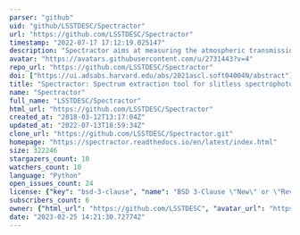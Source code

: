 ```yaml
---
parser: "github"
uid: "github/LSSTDESC/Spectractor"
url: "https://github.com/LSSTDESC/Spectractor"
timestamp: "2022-07-17 17:12:19.025147"
description: "Spectractor aims at measuring the atmospheric transmission from slitless spectrophotometry images."
avatar: "https://avatars.githubusercontent.com/u/2731443?v=4"
repo_url: "https://github.com/LSSTDESC/Spectractor"
doi: ["https://ui.adsabs.harvard.edu/abs/2021ascl.soft04004N/abstract"]
title: "Spectractor: Spectrum extraction tool for slitless spectrophotometry"
name: "Spectractor"
full_name: "LSSTDESC/Spectractor"
html_url: "https://github.com/LSSTDESC/Spectractor"
created_at: "2018-03-12T13:17:04Z"
updated_at: "2022-07-13T18:59:34Z"
clone_url: "https://github.com/LSSTDESC/Spectractor.git"
homepage: "https://spectractor.readthedocs.io/en/latest/index.html"
size: 322246
stargazers_count: 10
watchers_count: 10
language: "Python"
open_issues_count: 24
license: {"key": "bsd-3-clause", "name": "BSD 3-Clause \"New\" or \"Revised\" License", "spdx_id": "BSD-3-Clause", "url": "https://api.github.com/licenses/bsd-3-clause", "node_id": "MDc6TGljZW5zZTU="}
subscribers_count: 6
owner: {"html_url": "https://github.com/LSSTDESC", "avatar_url": "https://avatars.githubusercontent.com/u/2731443?v=4", "login": "LSSTDESC", "type": "Organization"}
date: "2023-02-25 14:21:30.727742"
---
```

